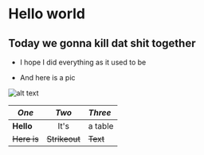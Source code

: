 # Hello world
## Today we gonna kill dat shit together
* I hope I did everything as it used to be 

* And here is a pic

![alt text](https://pp.userapi.com/c846520/v846520379/176805/bhvvGsJnmE8.jpg "Vladimir Dal approved")

| *One* | *Two* | *Three* |
| ------ | :-----: | :------ |
| **Hello** | It's | a table |
| ~~Here is~~ | ~~Strikeout~~ | ~~Text~~ |
